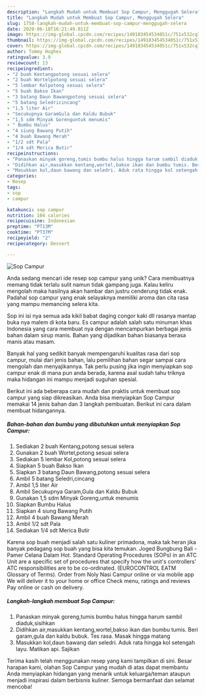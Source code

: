 ```yaml
---
description: "Langkah Mudah untuk Membuat Sop Campur, Menggugah Selera"
title: "Langkah Mudah untuk Membuat Sop Campur, Menggugah Selera"
slug: 1758-langkah-mudah-untuk-membuat-sop-campur-menggugah-selera
date: 2020-06-18T16:21:49.011Z
image: https://img-global.cpcdn.com/recipes/149183454534051c/751x532cq70/sop-campur-foto-resep-utama.jpg
thumbnail: https://img-global.cpcdn.com/recipes/149183454534051c/751x532cq70/sop-campur-foto-resep-utama.jpg
cover: https://img-global.cpcdn.com/recipes/149183454534051c/751x532cq70/sop-campur-foto-resep-utama.jpg
author: Tommy Hughes
ratingvalue: 3.9
reviewcount: 13
recipeingredient:
- "2 buah Kentangpotong sesuai selera"
- "2 buah Wortelpotong sesuai selera"
- "5 lembar Kolpotong sesuai selera"
- "5 buah Bakso Ikan"
- "3 batang Daun Bawangpotong sesuai selera"
- "5 batang Seledricincang"
- "1,5 liter Air"
- "Secukupnya GaramGula dan Kaldu Bubuk"
- "1,5 sdm Minyak Gorenguntuk menumis"
- " Bumbu Halus"
- "4 siung Bawang Putih"
- "4 buah Bawang Merah"
- "1/2 sdt Pala"
- "1/4 sdt Merica Butir"
recipeinstructions:
- "Panaskan minyak goreng,tumis bumbu halus hingga harum sambil diaduk,sisihkan"
- "Didihkan air,masukkan kentang,wortel,bakso ikan dan bumbu tumis. Beri garam,gula dan kaldu bubuk. Tes rasa. Masak hingga matang"
- "Masukkan kol,daun bawang dan seledri. Aduk rata hingga kol setengah layu. Matikan api. Sajikan"
categories:
- Resep
tags:
- sop
- campur

katakunci: sop campur 
nutrition: 104 calories
recipecuisine: Indonesian
preptime: "PT13M"
cooktime: "PT37M"
recipeyield: "2"
recipecategory: Dessert

---
```



![Sop Campur](https://img-global.cpcdn.com/recipes/149183454534051c/751x532cq70/sop-campur-foto-resep-utama.jpg)

Anda sedang mencari ide resep sop campur yang unik? Cara membuatnya memang tidak terlalu sulit namun tidak gampang juga. Kalau keliru mengolah maka hasilnya akan hambar dan justru cenderung tidak enak. Padahal sop campur yang enak selayaknya memiliki aroma dan cita rasa yang mampu memancing selera kita.

Sop ini isi nya semua ada kikil babat daging congor kaki dll rasanya mantap buka nya malem di kota baru. Es campur adalah salah satu minuman khas Indonesia yang cara membuat nya dengan mencampurkan berbagai jenis bahan dalam sirup manis. Bahan yang dijadikan bahan biasanya berasa manis atau masam.

Banyak hal yang sedikit banyak mempengaruhi kualitas rasa dari sop campur, mulai dari jenis bahan, lalu pemilihan bahan segar sampai cara mengolah dan menyajikannya. Tak perlu pusing jika ingin menyiapkan sop campur enak di mana pun anda berada, karena asal sudah tahu triknya maka hidangan ini mampu menjadi suguhan spesial.


Berikut ini ada beberapa cara mudah dan praktis untuk membuat sop campur yang siap dikreasikan. Anda bisa menyiapkan Sop Campur memakai 14 jenis bahan dan 3 langkah pembuatan. Berikut ini cara dalam membuat hidangannya.

<!--inarticleads1-->

##### Bahan-bahan dan bumbu yang dibutuhkan untuk menyiapkan Sop Campur:

1. Sediakan 2 buah Kentang,potong sesuai selera
1. Gunakan 2 buah Wortel,potong sesuai selera
1. Sediakan 5 lembar Kol,potong sesuai selera
1. Siapkan 5 buah Bakso Ikan
1. Siapkan 3 batang Daun Bawang,potong sesuai selera
1. Ambil 5 batang Seledri,cincang
1. Ambil 1,5 liter Air
1. Ambil Secukupnya Garam,Gula dan Kaldu Bubuk
1. Gunakan 1,5 sdm Minyak Goreng,untuk menumis
1. Siapkan  Bumbu Halus
1. Siapkan 4 siung Bawang Putih
1. Ambil 4 buah Bawang Merah
1. Ambil 1/2 sdt Pala
1. Sediakan 1/4 sdt Merica Butir


Karena sop buah menjadi salah satu kuliner primadona, maka tak heran jika banyak pedagang sop buah yang bisa kita temukan. Joged Bungbung Bali - Pamer Celana Dalam Hot. Standard Operating Procedures (SOPs) in an ATC Unit are a specific set of procedures that specify how the unit&#39;s controllers&#39; ATC responsibilities are to be co-ordinated. (EUROCONTROL EATM Glossary of Terms). Order from Noly Nasi Campur online or via mobile app We will deliver it to your home or office Check menu, ratings and reviews Pay online or cash on delivery. 

<!--inarticleads2-->

##### Langkah-langkah membuat Sop Campur:

1. Panaskan minyak goreng,tumis bumbu halus hingga harum sambil diaduk,sisihkan
1. Didihkan air,masukkan kentang,wortel,bakso ikan dan bumbu tumis. Beri garam,gula dan kaldu bubuk. Tes rasa. Masak hingga matang
1. Masukkan kol,daun bawang dan seledri. Aduk rata hingga kol setengah layu. Matikan api. Sajikan




Terima kasih telah menggunakan resep yang kami tampilkan di sini. Besar harapan kami, olahan Sop Campur yang mudah di atas dapat membantu Anda menyiapkan hidangan yang menarik untuk keluarga/teman ataupun menjadi inspirasi dalam berbisnis kuliner. Semoga bermanfaat dan selamat mencoba!
